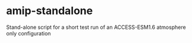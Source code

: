 # amip-standalone
Stand-alone script for a short test run of an ACCESS-ESM1.6 atmosphere only configuration
